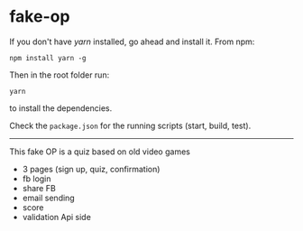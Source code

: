 # fake-op

If you don't have *yarn* installed, go ahead and install it.
From npm:

```
npm install yarn -g
```

Then in the root folder run:

```
yarn
```
to install the dependencies.

Check the ```package.json``` for the running scripts (start, build, test).

-----------------------

This fake OP is a quiz based on old video games

- 3 pages (sign up, quiz, confirmation)
- fb login
- share FB
- email sending
- score
- validation Api side

